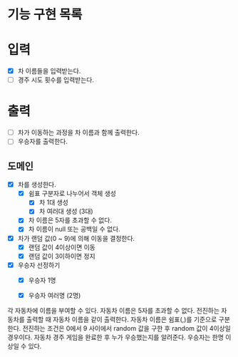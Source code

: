 # 기능 구현 목록

# 입력
- [x] 차 이름들을 입력받는다.
- [ ] 경주 시도 횟수를 입력받는다. 

# 출력
- [ ] 차가 이동하는 과정을 차 이름과 함께 출력한다.
- [ ] 우승자를 출력한다.

## 도메인
- [x] 차를 생성한다.
  - [x] 쉼표 구분자로 나누어서 객체 생성
    - [x] 차 1대 생성
    - [x] 차 여러대 생성 (3대)
  - [x] 차 이름은 5자를 초과할 수 없다.
  - [x] 차 이름이 null 또는 공백일 수 없다.
- [x] 차가 랜덤 값(0 ~ 9)에 의해 이동을 결정한다.
  - [x] 랜덤 값이 4이상이면 이동
  - [x] 랜덤 값이 3이하이면 정지
- [x] 우승자 선정하기
  - [x] 우승자 1명
  - [x] 우승자 여러명 (2명)


각 자동차에 이름을 부여할 수 있다. 자동차 이름은 5자를 초과할 수 없다.
전진하는 자동차를 출력할 때 자동차 이름을 같이 출력한다.
자동차 이름은 쉼표(,)를 기준으로 구분한다.
전진하는 조건은 0에서 9 사이에서 random 값을 구한 후 random 값이 4이상일 경우이다.
자동차 경주 게임을 완료한 후 누가 우승했는지를 알려준다. 우승자는 한명 이상일 수 있다.